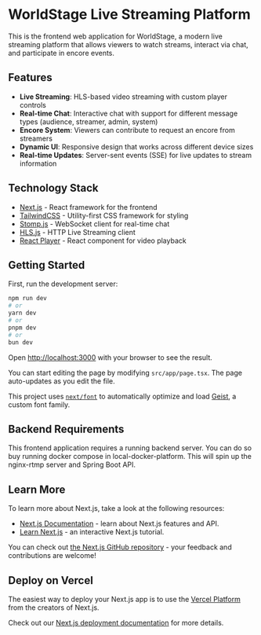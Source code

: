 # WorldStage Live Streaming Platform

This is the frontend web application for WorldStage, a modern live streaming platform that allows viewers to watch streams, interact via chat, and participate in encore events.

## Features

- **Live Streaming**: HLS-based video streaming with custom player controls
- **Real-time Chat**: Interactive chat with support for different message types (audience, streamer, admin, system)
- **Encore System**: Viewers can contribute to request an encore from streamers
- **Dynamic UI**: Responsive design that works across different device sizes
- **Real-time Updates**: Server-sent events (SSE) for live updates to stream information

## Technology Stack

- [Next.js](https://nextjs.org) - React framework for the frontend
- [TailwindCSS](https://tailwindcss.com) - Utility-first CSS framework for styling
- [Stomp.js](https://github.com/stomp-js/stompjs) - WebSocket client for real-time chat
- [HLS.js](https://github.com/video-dev/hls.js/) - HTTP Live Streaming client
- [React Player](https://github.com/cookpete/react-player) - React component for video playback

## Getting Started

First, run the development server:

```bash
npm run dev
# or
yarn dev
# or
pnpm dev
# or
bun dev
```

Open [http://localhost:3000](http://localhost:3000) with your browser to see the result.

You can start editing the page by modifying `src/app/page.tsx`. The page auto-updates as you edit the file.

This project uses [`next/font`](https://nextjs.org/docs/app/building-your-application/optimizing/fonts) to automatically optimize and load [Geist](https://vercel.com/font), a custom font family.

## Backend Requirements

This frontend application requires a running backend server. You can do so buy running docker compose in local-docker-platform. This will spin up the nginx-rtmp server and Spring Boot API.


## Learn More

To learn more about Next.js, take a look at the following resources:

- [Next.js Documentation](https://nextjs.org/docs) - learn about Next.js features and API.
- [Learn Next.js](https://nextjs.org/learn) - an interactive Next.js tutorial.

You can check out [the Next.js GitHub repository](https://github.com/vercel/next.js) - your feedback and contributions are welcome!

## Deploy on Vercel

The easiest way to deploy your Next.js app is to use the [Vercel Platform](https://vercel.com/new?utm_medium=default-template&filter=next.js&utm_source=create-next-app&utm_campaign=create-next-app-readme) from the creators of Next.js.

Check out our [Next.js deployment documentation](https://nextjs.org/docs/app/building-your-application/deploying) for more details.
